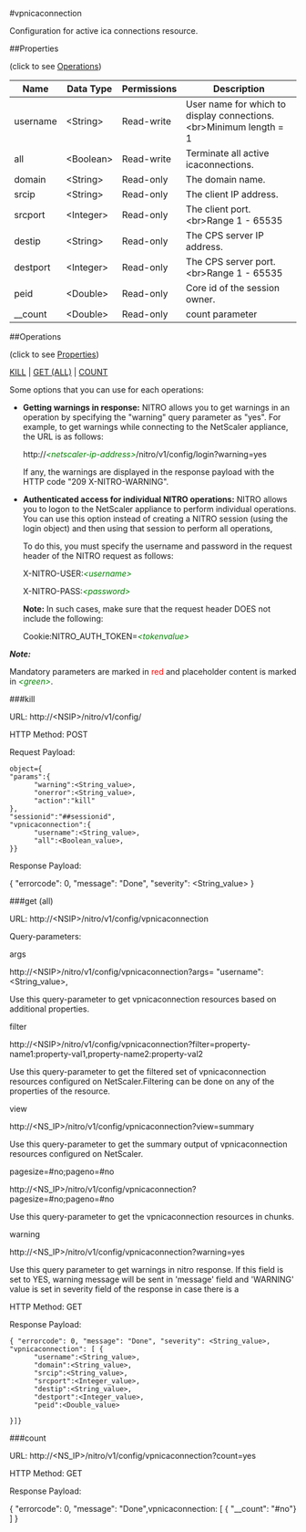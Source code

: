 #vpnicaconnection

Configuration for active ica connections resource.


##Properties 
<span>(click to see [Operations](#operations))</span>


<table><thead><tr><th>Name</th><th> Data Type</th><th> Permissions</th><th>Description</th></tr></thead><tbody><tr><td>username</td><td>&lt;String></td><td>Read-write</td><td>User name for which to display connections.&lt;br>Minimum length = 1</td><tr><tr><td>all</td><td>&lt;Boolean></td><td>Read-write</td><td>Terminate all active icaconnections.</td><tr><tr><td>domain</td><td>&lt;String></td><td>Read-only</td><td>The domain name.</td><tr><tr><td>srcip</td><td>&lt;String></td><td>Read-only</td><td>The client IP address.</td><tr><tr><td>srcport</td><td>&lt;Integer></td><td>Read-only</td><td>The client port.&lt;br>Range 1 - 65535</td><tr><tr><td>destip</td><td>&lt;String></td><td>Read-only</td><td>The CPS server IP address.</td><tr><tr><td>destport</td><td>&lt;Integer></td><td>Read-only</td><td>The CPS server port.&lt;br>Range 1 - 65535</td><tr><tr><td>peid</td><td>&lt;Double></td><td>Read-only</td><td>Core id of the session owner.</td><tr><tr><td>__count</td><td>&lt;Double></td><td>Read-only</td><td>count parameter</td><tr></tbody></table>
##Operations 
<span>(click to see [Properties](#properties))</span>


[KILL](#kill) | [GET (ALL)](#get-(all)) | [COUNT](#count)


Some options that you can use for each operations:
<ul><li><p><b>Getting warnings in response:</b> NITRO allows you to get warnings in an operation by specifying the "warning" query parameter as "yes". For example, to get warnings while connecting to the NetScaler appliance, the URL is as follows:</p><p>http://<span style="color:green;font-style:italic;">&lt;netscaler-ip-address&gt;</span>/nitro/v1/config/login?warning=yes</p><p>If any, the warnings are displayed in the response payload with the HTTP code "209 X-NITRO-WARNING".</p></li><li><p><b>Authenticated access for individual NITRO operations:</b> NITRO allows you to logon to the NetScaler appliance to perform individual operations. You can use this option instead of creating a NITRO session (using the login object) and then using that session to perform all operations,</p><p>To do this, you must specify the username and password in the request header of the NITRO request as follows:</p><p>X-NITRO-USER:<span style="color:green;font-style:italic;">&lt;username&gt;</span></p><p>X-NITRO-PASS:<span style="color:green;font-style:italic;">&lt;password&gt;</span></p><p><b>Note:</b> In such cases, make sure that the request header DOES not include the following:</p><p>Cookie:NITRO_AUTH_TOKEN=<span style="color:green;font-style:italic;">&lt;tokenvalue&gt;</span></p></li></ul>



***Note:*** 
Mandatory parameters are marked in <span style="color:#FF0000;">red</span> and placeholder content is marked in <span style="color:green;font-style:italic">&lt;green&gt;</span>.

###kill



URL: http://&lt;NSIP&gt;/nitro/v1/config/
HTTP Method: POST
Request Payload: ```object={"params":{      "warning":<String_value>,      "onerror":<String_value>,      "action":"kill"},"sessionid":"##sessionid","vpnicaconnection":{      "username":<String_value>,      "all":<Boolean_value>,}}```
Response Payload: 
{ "errorcode": 0, "message": "Done", "severity": <String_value> }


###get (all)



URL: http://&lt;NSIP&gt;/nitro/v1/config/vpnicaconnection
Query-parameters:
args
http://&lt;NSIP&gt;/nitro/v1/config/vpnicaconnection?args=      "username":&lt;String_value&gt;,
Use this query-parameter to get vpnicaconnection resources based on additional properties.


filter
http://&lt;NSIP&gt;/nitro/v1/config/vpnicaconnection?filter=property-name1:property-val1,property-name2:property-val2
Use this query-parameter to get the filtered set of vpnicaconnection resources configured on NetScaler.Filtering can be done on any of the properties of the resource.


view
http://&lt;NS_IP&gt;/nitro/v1/config/vpnicaconnection?view=summary
Use this query-parameter to get the summary output of vpnicaconnection resources configured on NetScaler.


pagesize=#no;pageno=#no
http://&lt;NS_IP&gt;/nitro/v1/config/vpnicaconnection?pagesize=#no;pageno=#no
Use this query-parameter to get the vpnicaconnection resources in chunks.


warning
http://&lt;NS_IP&gt;/nitro/v1/config/vpnicaconnection?warning=yes
Use this query parameter to get warnings in nitro response. If this field is set to YES, warning message will be sent in 'message' field and 'WARNING' value is set in severity field of the response in case there is a



HTTP Method: GET
Response Payload: ```{ "errorcode": 0, "message": "Done", "severity": <String_value>, "vpnicaconnection": [ {      "username":<String_value>,      "domain":<String_value>,      "srcip":<String_value>,      "srcport":<Integer_value>,      "destip":<String_value>,      "destport":<Integer_value>,      "peid":<Double_value>}]}```



###count



URL: http://&lt;NS_IP&gt;/nitro/v1/config/vpnicaconnection?count=yes
HTTP Method: GET
Response Payload: 
{ "errorcode": 0, "message": "Done",vpnicaconnection: [ { "__count": "#no"} ] }


